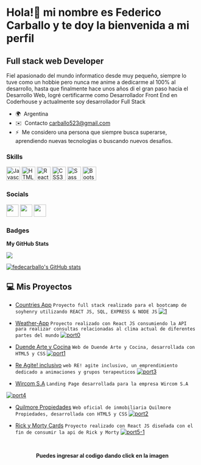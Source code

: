 Hola!👋 mi nombre es Federico Carballo y te doy la bienvenida a mi perfil
==================================

Full stack web Developer
-------------------


Fiel apasionado del mundo informatico desde muy pequeño, siempre lo tuve como un hobbie pero nunca me anime a dedicarme al 100% al desarrollo, hasta que finalmente hace unos años di el gran paso hacia el Desarrollo Web, logré certificarme como Desarrollador Front End en Coderhouse y actualmente soy desarrollador Full Stack

* 🌍   Argentina
* ✉️  Contacto [carballo523@gmail.com](mailto:carballo523@gmail.com)
* ⚡  Me considero una persona que siempre busca superarse, aprendiendo nuevas tecnologias o buscando nuevos desafios.

### Skills

<p align="left">
<a href="https://developer.mozilla.org/en-US/docs/Web/JavaScript" target="_blank" rel="noreferrer"><img src="https://raw.githubusercontent.com/danielcranney/readme-generator/main/public/icons/skills/javascript-colored.svg" width="36" height="36" alt="Javascript" /></a>
<a href="https://developer.mozilla.org/en-US/docs/Glossary/HTML5" target="_blank" rel="noreferrer"><img src="https://raw.githubusercontent.com/danielcranney/readme-generator/main/public/icons/skills/html5-colored.svg" width="36" height="36" alt="HTML5" /></a>
<a href="https://reactjs.org/" target="_blank" rel="noreferrer"><img src="https://raw.githubusercontent.com/danielcranney/readme-generator/main/public/icons/skills/react-colored.svg" width="36" height="36" alt="React" /></a>
<a href="https://www.w3.org/TR/CSS/#css" target="_blank" rel="noreferrer"><img src="https://raw.githubusercontent.com/danielcranney/readme-generator/main/public/icons/skills/css3-colored.svg" width="36" height="36" alt="CSS3" /></a>
<a href="https://sass-lang.com/" target="_blank" rel="noreferrer"><img src="https://raw.githubusercontent.com/danielcranney/readme-generator/main/public/icons/skills/sass-colored.svg" width="36" height="36" alt="Sass" /></a>
<a href="https://getbootstrap.com/" target="_blank" rel="noreferrer"><img src="https://raw.githubusercontent.com/danielcranney/readme-generator/main/public/icons/skills/bootstrap-colored.svg" width="36" height="36" alt="Bootstrap" /></a>
</p>


### Socials

<p align="left"> <a href="https://www.github.com/FedeCarballo" target="_blank" rel="noreferrer"><img src="https://raw.githubusercontent.com/danielcranney/readme-generator/main/public/icons/socials/github.svg" width="32" height="32" /></a> <a href="http://www.instagram.com/fede_carballo" target="_blank" rel="noreferrer"><img src="https://raw.githubusercontent.com/danielcranney/readme-generator/main/public/icons/socials/instagram.svg" width="32" height="32" /></a> <a href="https://www.linkedin.com/in/federico-concepcion-carballo-benitez-91620b203/" target="_blank" rel="noreferrer"><img src="https://raw.githubusercontent.com/danielcranney/readme-generator/main/public/icons/socials/linkedin.svg" width="32" height="32" /></a></p>

### Badges

<b>My GitHub Stats</b>

<a href="http://www.github.com/FedeCarballo"><img src="https://github-readme-streak-stats.herokuapp.com/?user=FedeCarballo&stroke=ffffff&background=1c1917&ring=0891b2&fire=0891b2&currStreakNum=ffffff&currStreakLabel=0891b2&sideNums=ffffff&sideLabels=ffffff&dates=ffffff&hide_border=true" /></a>

<a href="http://www.github.com/fedecarballo"><img src="https://github-readme-stats.vercel.app/api?username=fedecarballo&show_icons=true&hide=stars,issues,&count_private=true&title_color=0891b2&text_color=ffffff&icon_color=0891b2&bg_color=1c1917&hide_border=true&show_icons=true" alt="fedecarballo's GitHub stats" /></a>


## 💻 Mis Proyectos 

- [Countries App](https://countries-deploy-version-final-57ypw7fbt-fedecarballo.vercel.app)
  ``` Proyecto full stack realizado para el bootcamp de soyhenry utilizando REACT JS, SQL, EXPRESS & NODE JS ```
 <a href="https://github.com/FedeCarballo/countries-deploy-version-2">![1](https://user-images.githubusercontent.com/77030730/173206227-081951d6-a043-4d7d-b35d-55bd72f97807.jpg)
 
- [Weather-App](https://benevolent-kheer-4491cd.netlify.app/)
  ``` Proyecto realizado con React JS consumiendo la API para realizar consultas relacionadas al clima actual de diferentes partes del mundo ```
 <a href="https://github.com/FedeCarballo/weather-app/tree/main/weather-web-app">![port0](https://user-images.githubusercontent.com/77030730/169118287-7485b430-8806-458e-956a-584a46bdebe9.jpg)</a>
 
 - [Duende Arte y Cocina](https://fedecarballo.github.io/duende-arte-y-cocina/)
 ``` Web de Duende Arte y Cocina, desarrollada con HTML5 y CSS ```
  <a href="https://github.com/FedeCarballo/duende-arte-y-cocina">![port1](https://user-images.githubusercontent.com/77030730/169119280-a2dbb645-08cf-464f-913e-6ca3c1c1c55c.jpg)</a>
  
- [Re Agite! inclusivo](https://re-agiteinclusivo.vercel.app)
  ``` web RE! agite inclusivo, un emprendimiento dedicado a animaciones y grupos terapeuticos ```
<a href="https://github.com/FedeCarballo/REagite">![port3](https://user-images.githubusercontent.com/77030730/169120547-e2fd425b-f105-4a4f-a73f-3a7d9b9ab614.jpg)</a>

- [Wircom S.A](https://www.wircom.com.ar/)
 ``` Landing Page desarrollada para la empresa Wircom S.A ```
 
 <a href="https://github.com/FedeCarballo/Wircom-SA">![port4](https://user-images.githubusercontent.com/77030730/169120859-772f166b-2542-420e-a5be-5e75780c66ee.jpg)</a>
 
- [Quilmore Propiedades](https://quilmorepropiedades.com.ar)
 ``` Web oficial de inmobiliaria Quilmore Propiedades, desarrollada con HTML5 y CSS ```
  <a href="https://github.com/FedeCarballo/QuilmorePropiedades">  ![port2](https://user-images.githubusercontent.com/77030730/169328328-ab4fc00f-ffdd-4ac7-b994-cb2e615eb89d.jpg)</a>


- [Rick y Morty Cards](https://fedecarballo.github.io/rick-y-morty-gh-pages/)
 ```Proyecto realizado con React JS diseñada con el fin de consumir la api de Rick y Morty```
  <a href="https://github.com/FedeCarballo/rick-y-morty-gh-pages">![port5-1](https://user-images.githubusercontent.com/77030730/169121620-b5bb247c-ce64-41fc-85c7-2dcb71b32789.jpg)</a>
<br>
<p align="center"><b>Puedes ingresar al codigo dando click en la imagen</b></p>
